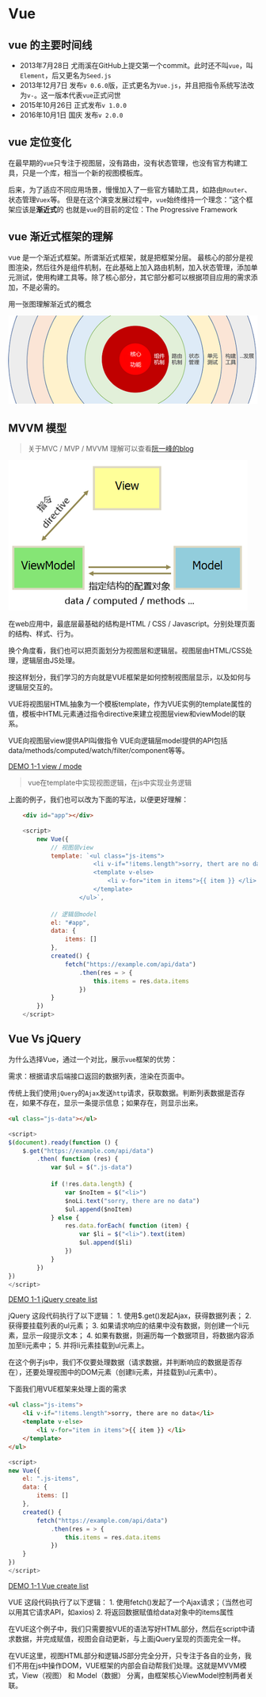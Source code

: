 
# Vue

## vue 的主要时间线

- 2013年7月28日 尤雨溪在GitHub上提交第一个commit。此时还不叫`vue`，叫`Element`，后又更名为`Seed.js`
- 2013年12月7日 发布`v 0.6.0`版，正式更名为`Vue.js`，并且把指令系统写法改为`v-`。这一版本代表`vue`正式问世
- 2015年10月26日 正式发布`v 1.0.0`
- 2016年10月1日 国庆 发布`v 2.0.0`

## vue 定位变化

在最早期的`vue`只专注于视图层，没有路由，没有状态管理，也没有官方构建工具，只是一个库，相当一个新的视图模板库。

后来，为了适应不同应用场景，慢慢加入了一些官方辅助工具，如路由`Router`、状态管理`Vuex`等。
但是在这个演变发展过程中，`vue`始终维持一个理念：”这个框架应该是**渐近式**的
也就是`vue`的目前的定位：The Progressive Framework

## vue 渐近式框架的理解

vue 是一个渐近式框架。所谓渐近式框架，就是把框架分层。
最核心的部分是视图渲染，然后往外是组件机制，在此基础上加入路由机制，加入状态管理，添加单元测试，使用构建工具等。除了核心部分，其它部分都可以根据项目应用的需求添加，不是必需的。

用一张图理解渐近式的概念

![VUE框架模型](../image/framework.png)

## MVVM 模型
>关于MVC / MVP / MVVM  理解可以查看[阮一峰的blog](http://www.ruanyifeng.com/blog/2015/02/mvcmvp_mvvm.html)

![VUE框架模型](../image/mvvm.png)

在web应用中，最底层最基础的结构是HTML / CSS / Javascript。分别处理页面的结构、样式、行为。

换个角度看，我们也可以把页面划分为视图层和逻辑层。视图层由HTML/CSS处理，逻辑层由JS处理。

按这样划分，我们学习的方向就是VUE框架是如何控制视图层显示，以及如何与逻辑层交互的。

VUE将视图层HTML抽象为一个模板template，作为VUE实例的template属性的值，模板中HTML元素通过指令directive来建立视图层view和viewModel的联系。

VUE向视图层view提供API叫做指令
VUE向逻辑层model提供的API包括data/methods/computed/watch/filter/component等等。

[DEMO 1-1 view  / mode](https://jsrun.net/nEXKp/edit)

>vue在template中实现视图逻辑，在js中实现业务逻辑

上面的例子，我们也可以改为下面的写法，以便更好理解：
```html
    <div id="app"></div>
```
```js
    <script>
        new Vue({
            // 视图层view
            template: `<ul class="js-items">
                        <li v-if="!items.length">sorry, thert are no data</li>
                        <template v-else>
                            <li v-for="item in items">{{ item }} </li>
                        </template>
                    </ul>`,

            // 逻辑层model
            el: "#app",
            data: {
                items: []
            },
            created() {
                fetch("https://example.com/api/data")
                    .then(res = > {
                        this.items = res.data.items
                    })
            }
        })
    </script>
```


## Vue Vs jQuery

为什么选择Vue，通过一个对比，展示`vue`框架的优势：

需求：根据请求后端接口返回的数据列表，渲染在页面中。

传统上我们使用`jQuery`的`Ajax`发送`http`请求，获取数据。判断列表数据是否存在，如果不存在，显示一条提示信息；如果存在，则显示出来。
```html
<ul class="js-data"></ul>
```
```js
<script>
$(document).ready(function () {
    $.get("https://example.com/api/data")
        .then( function (res) {
            var $ul = $(".js-data")

            if (!res.data.length) {
                var $noItem = $("<li>")
                $noLi.text("sorry, there are no data")
                $ul.append($noItem)
            } else {
                res.data.forEach( function (item) {
                    var $li = $("<li>").text(item)
                    $ul.append($li)
                })
            }
        })
})
</script>
```
[DEMO 1-1 jQuery create list](https://jsrun.net/xEXKp/edit)

jQuery 这段代码执行了以下逻辑：
    1. 使用$.get()发起Ajax，获得数据列表；
    2. 获得要挂载列表的ul元素；
    3. 如果请求响应的结果中没有数据，则创建一个li元素，显示一段提示文本；
    4. 如果有数据，则遍历每一个数据项目，将数据内容添加至li元素中；
    5. 并将li元素挂载到ul元素上。

在这个例子js中，我们不仅要处理数据（请求数据，并判断响应的数据是否存在），还要处理视图中的DOM元素（创建li元素，并挂载到ul元素中）。

下面我们用VUE框架来处理上面的需求
``` html
<ul class="js-items">
    <li v-if="!items.length">sorry, there are no data</li>
    <template v-else>
        <li v-for="item in items">{{ item }} </li>
    </template>
</ul>
```
```js
<script>
new Vue({
    el: ".js-items",
    data: {
        items: []
    },
    created() {
        fetch("https://example.com/api/data")
            .then(res = > {
                this.items = res.data.items
            })
    }
})
</script>
```
[DEMO 1-1 Vue create list](https://jsrun.net/tEXKp/edit)

VUE 这段代码执行了以下逻辑：
    1. 使用fetch()发起了一个Ajax请求；（当然也可以用其它请求API，如axios)
    2. 将返回数据赋值给data对象中的items属性

在VUE这个例子中，我们只需要按VUE的语法写好HTML部分，然后在script中请求数据，并完成赋值，视图会自动更新，与上面jQuery呈现的页面完全一样。

在VUE这里，视图HTML部分和逻辑JS部分完全分开，只专注于各自的业务，我们不用在js中操作DOM，VUE框架的内部会自动帮我们处理。这就是MVVM模式，View（视图） 和 Model（数据） 分离，由框架核心ViewModel控制两者关联。





